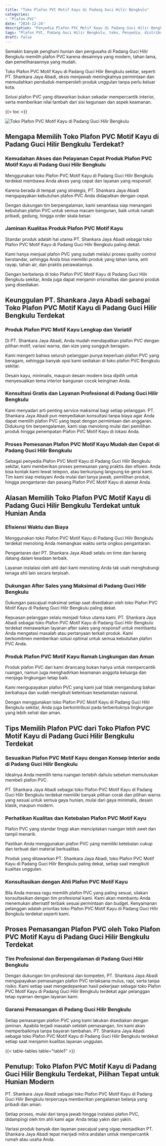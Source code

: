 ```yaml
---
title: "Toko Plafon PVC Motif Kayu di Padang Guci Hilir Bengkulu"
categories: 
- "Plafon-PVC"
date: "2024-12-24"
description: "Penyedia Plafon PVC Motif Kayu di Padang Guci Hilir Bengkulu untuk hunian, perkantoran, dan gerai. Material berkualitas, beragam motif, pilihan warna modern, dengan layanan pemasangan oleh tenaga ahli ahli dan jaminan resmi!|Servis distribusi Plafon PVC Motif Kayu di Padang Guci Hilir Bengkulu bagi kebutuhan hunian, perkantoran, maupun ritel, beserta material terbaik dan pemasangan oleh tim profesional dan garansi resmi.|Solusi Plafon PVC Motif Kayu di Padang Guci Hilir Bengkulu yang terpercaya untuk rumah, perkantoran, dan ritel, bersama produk berkualitas dan penempatan oleh teknisi profesional serta garansi resmi.|Penyediaan Plafon PVC Motif Kayu di Padang Guci Hilir Bengkulu bagi hunian, perkantoran, serta toko, dengan produk unggulan dan pemasangan oleh tim berpengalaman, lengkap dengan kepastian resmi.}"
tags: "Plafon PVC, Padang Guci Hilir Bengkulu, toko, Penyedia, distributor"
draft: false
---
```


Semakin banyak penghuni hunian dan pengusaha di Padang Guci Hilir Bengkulu memilih plafon PVC karena desainnya yang modern, tahan lama, dan pemeliharaannya yang mudah.

Toko Plafon PVC Motif Kayu di Padang Guci Hilir Bengkulu sekitar, seperti PT. Shankara Jaya Abadi, eksis menjawab meningkatnya permintaan dan memudahkan penduduk memperoleh produk unggulan tanpa perlu keluar kota.

Solusi plafon PVC yang ditawarkan bukan sekadar mempercantik interior, serta memberikan nilai tambah dari sisi kegunaan dan aspek keamanan.

{{< toc >}}

![Toko Plafon PVC Motif Kayu di Padang Guci Hilir Bengkulu](/images/Plafon-PVC/Toko-Plafon-PVC-Motif-Kayu-di-Padang-Guci-Hilir-Bengkulu.png)


## Mengapa Memilih Toko Plafon PVC Motif Kayu di Padang Guci Hilir Bengkulu Terdekat?

### Kemudahan Akses dan Pelayanan Cepat Produk Plafon PVC Motif Kayu di Padang Guci Hilir Bengkulu

Menggunakan toko Plafon PVC Motif Kayu di Padang Guci Hilir Bengkulu terdekat membawa Anda akses yang cepat dan layanan yang responsif.

Karena berada di tempat yang strategis, PT. Shankara Jaya Abadi mengupayakan kebutuhan plafon PVC Anda didapatkan dengan cepat.

Dengan dukungan tim berpengalaman, kami senantiasa siap menangani kebutuhan plafon PVC untuk semua macam bangunan, baik untuk rumah pribadi, gedung, hingga order skala besar.

### Jaminan Kualitas Produk Plafon PVC Motif Kayu

Standar produk adalah hal utama PT. Shankara Jaya Abadi sebagai toko Plafon PVC Motif Kayu di Padang Guci Hilir Bengkulu paling dekat.

Kami hanya menjual plafon PVC yang sudah melalui proses quality control berstandar, sehingga Anda bisa memiliki produk yang tahan lama, anti rayap, tahan air, dan praktis perawatannya.

Dengan berbelanja di toko Plafon PVC Motif Kayu di Padang Guci Hilir Bengkulu sekitar, Anda juga dapat menjamin orisinalitas dan garansi produk yang disediakan.

## Keunggulan PT. Shankara Jaya Abadi sebagai Toko Plafon PVC Motif Kayu di Padang Guci Hilir Bengkulu Terdekat

### Produk Plafon PVC Motif Kayu Lengkap dan Variatif

Di PT. Shankara Jaya Abadi, Anda mudah mendapatkan plafon PVC dengan pilihan motif, variasi warna, dan size yang sungguh beragam.

Kami mengerti bahwa seluruh pelanggan punya keperluan plafon PVC yang beragam, sehingga banyak opsi kami sediakan di toko plafon PVC Bengkulu sekitar.

Desain kayu, minimalis, maupun desain modern bisa dipilih untuk menyesuaikan tema interior bangunan cocok keinginan Anda.

### Konsultasi Gratis dan Layanan Profesional di Padang Guci Hilir Bengkulu

Kami menyadari arti penting service maksimal bagi setiap pelanggan. PT. Shankara Jaya Abadi pun menyediakan konsultasi tanpa biaya agar Anda dapat memilih plafon PVC yang tepat dengan permintaan dan anggaran. Didukung tim berpengalaman, kami siap menolong mulai dari pemilihan produk hingga penempatan Plafon PVC Motif Kayu di lokasi Anda.

### Proses Pemesanan Plafon PVC Motif Kayu Mudah dan Cepat di Padang Guci Hilir Bengkulu

Sebagai penyedia Plafon PVC Motif Kayu di Padang Guci Hilir Bengkulu sekitar, kami memberikan proses pemesanan yang praktis dan efisien. Anda bisa kontak kami lewat telepon, atau berkunjung langsung ke gerai kami. Tim kami siap melayani Anda mulai dari tanya jawab, pemilihan produk, hingga pengantaran dan pasang Plafon PVC Motif Kayu di alamat Anda.

## Alasan Memilih Toko Plafon PVC Motif Kayu di Padang Guci Hilir Bengkulu Terdekat untuk Hunian Anda

### Efisiensi Waktu dan Biaya

Menggunakan toko Plafon PVC Motif Kayu di Padang Guci Hilir Bengkulu terdekat menolong Anda memangkas waktu serta ongkos pengantaran.

Pengantaran dari PT. Shankara Jaya Abadi selalu on time dan barang datang dalam keadaan terbaik.

Layanan instalasi oleh ahli dari kami menolong Anda tak usah menghubungi tenaga ahli lain secara terpisah.

### Dukungan After Sales yang Maksimal di Padang Guci Hilir Bengkulu

Dukungan pascajual maksimal setiap saat disediakan oleh toko Plafon PVC Motif Kayu di Padang Guci Hilir Bengkulu paling dekat.

Kepuasan pelanggan selalu menjadi fokus utama kami. PT. Shankara Jaya Abadi sebagai toko Plafon PVC Motif Kayu di Padang Guci Hilir Bengkulu terdekat menawarkan layanan after sales yang responsif untuk membantu Anda mengatasi masalah atau pertanyaan terkait produk. Kami berkomitmen memberikan solusi optimal untuk semua kebutuhan plafon PVC Anda.

### Produk Plafon PVC Motif Kayu Ramah Lingkungan dan Aman

Produk plafon PVC dari kami dirancang bukan hanya untuk mempercantik ruangan, namun juga menghadirkan keamanan anggota keluarga dan menjaga lingkungan tetap baik.

Kami mengupayakan plafon PVC yang kami jual tidak mengandung bahan berbahaya dan sudah mengikuti ketentuan keselamatan nasional.

Dengan menggunakan toko Plafon PVC Motif Kayu di Padang Guci Hilir Bengkulu sekitar, Anda juga berkontribusi pada terbentuknya lingkungan yang lebih sehat dan aman.

## Tips Memilih Plafon PVC dari Toko Plafon PVC Motif Kayu di Padang Guci Hilir Bengkulu Terdekat

### Sesuaikan Plafon PVC Motif Kayu dengan Konsep Interior anda di Padang Guci Hilir Bengkulu

Idealnya Anda memilih tema ruangan terlebih dahulu sebelum memutuskan membeli plafon PVC.

PT. Shankara Jaya Abadi sebagai toko Plafon PVC Motif Kayu di Padang Guci Hilir Bengkulu terdekat memiliki banyak pilihan corak dan pilihan warna yang sesuai untuk semua gaya hunian, mulai dari gaya minimalis, desain klasik, maupun modern.

### Perhatikan Kualitas dan Ketebalan Plafon PVC Motif Kayu

Plafon PVC yang standar tinggi akan menciptakan ruangan lebih awet dan tampil menarik.

Pastikan Anda menggunakan plafon PVC yang memiliki ketebalan cukup dan terbuat dari material berkualitas.

Produk yang ditawarkan PT. Shankara Jaya Abadi, toko Plafon PVC Motif Kayu di Padang Guci Hilir Bengkulu paling dekat, setiap saat mengikuti kualitas unggulan.

### Konsultasikan dengan Ahli Plafon PVC Motif Kayu

Bila Anda merasa ragu memilih plafon PVC yang paling sesuai, silakan konsultasikan dengan tim profesional kami. Kami akan membantu Anda menemukan alternatif terbaik sesuai permintaan dan budget. Kenyamanan pelanggan adalah prioritas toko Plafon PVC Motif Kayu di Padang Guci Hilir Bengkulu terdekat seperti kami.

## Proses Pemasangan Plafon PVC oleh Toko Plafon PVC Motif Kayu di Padang Guci Hilir Bengkulu Terdekat

### Tim Profesional dan Berpengalaman di Padang Guci Hilir Bengkulu

Dengan dukungan tim profesional dan kompeten, PT. Shankara Jaya Abadi mengupayakan pemasangan plafon PVC terlaksana mulus, rapi, serta tanpa risiko. Kami setiap saat mengedepankan hasil pekerjaan sebagai toko Plafon PVC Motif Kayu di Padang Guci Hilir Bengkulu terdekat agar pelanggan tetap nyaman dengan layanan kami.

### Garansi Pemasangan di Padang Guci Hilir Bengkulu

Setiap pemasangan plafon PVC yang kami lakukan disediakan dengan jaminan. Apabila terjadi masalah setelah pemasangan, tim kami akan memperbaikinya tanpa bayaran tambahan. PT. Shankara Jaya Abadi sebagai toko Plafon PVC Motif Kayu di Padang Guci Hilir Bengkulu terdekat setiap saat menjamin kualitas layanan unggulan.

{{< table-tables table="table1" >}}

## Penutup: Toko Plafon PVC Motif Kayu di Padang Guci Hilir Bengkulu Terdekat, Pilihan Tepat untuk Hunian Modern

PT. Shankara Jaya Abadi sebagai toko Plafon PVC Motif Kayu di Padang Guci Hilir Bengkulu terpercaya memberikan pengalaman belanja yang pribadi dan aman.

Setiap proses, mulai dari tanya jawab hingga instalasi plafon PVC, didampingi oleh tim ahli kami agar Anda tetap yakin dan yakin.

Variasi produk banyak dan layanan pascajual yang sigap menjadikan PT. Shankara Jaya Abadi tepat menjadi mitra andalan untuk mempercantik rumah atau usaha Anda.